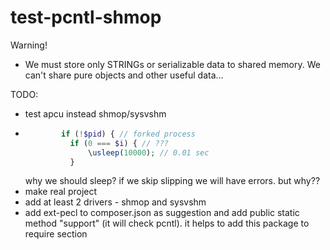 # test-pcntl-shmop

Warning!
- We must store only STRINGs or serializable data to shared memory. We can't share pure objects and other useful data...

TODO:
- test apcu instead shmop/sysvshm
- ```php
          if (!$pid) { // forked process
            if (0 === $i) { // ???
                \usleep(10000); // 0.01 sec
            }
  ```
  why we should sleep? if we skip slipping we will have errors. but why??
- make real project
- add at least 2 drivers - shmop and sysvshm
- add ext-pecl to composer.json as suggestion and add public static method "support" (it will check pcntl). it helps to add this package to require section

